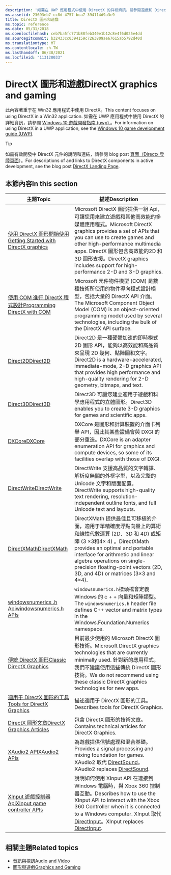 ```yaml
---
description: '如需在 UWP 應用程式中使用 DirectX 的詳細資訊，請參閱遊戲和 DirectX (UWP) '
ms.assetid: 23693eb7-cc8d-4757-bca7-394114d9a3c9
title: DirectX 圖形和遊戲
ms.topic: reference
ms.date: 05/31/2018
ms.openlocfilehash: ceb7ba5fc771b88feb340e1b12c8e4f6d025e4dd
ms.sourcegitcommit: b32433cc0394159c7263809ae67615ab5792d40d
ms.translationtype: MT
ms.contentlocale: zh-TW
ms.lasthandoff: 06/30/2021
ms.locfileid: "113120033"
---
```

# <a name="directx-graphics-and-gaming"></a><span data-ttu-id="af06e-103">DirectX 圖形和遊戲</span><span class="sxs-lookup"><span data-stu-id="af06e-103">DirectX graphics and gaming</span></span>

<span data-ttu-id="af06e-104">此內容著重于在 Win32 應用程式中使用 DirectX。</span><span class="sxs-lookup"><span data-stu-id="af06e-104">This content focuses on using DirectX in a Win32 application.</span></span> <span data-ttu-id="af06e-105">如需在 UWP 應用程式中使用 DirectX 的詳細資訊，請參閱 [Windows 10 遊戲開發指南 (uwp) ](/windows/uwp/gaming/e2e)。</span><span class="sxs-lookup"><span data-stu-id="af06e-105">For information on using DirectX in a UWP application, see the [Windows 10 game development guide (UWP)](/windows/uwp/gaming/e2e).</span></span>

> [!TIP]
> <span data-ttu-id="af06e-106">如需有效開發中 DirectX 元件的說明和連結，請參閱 blog post [頁面（Directx 登陸頁面](https://devblogs.microsoft.com/directx/landing-page/)）。</span><span class="sxs-lookup"><span data-stu-id="af06e-106">For descriptions of and links to DirectX components in active development, see the blog post [DirectX Landing Page](https://devblogs.microsoft.com/directx/landing-page/).</span></span>

## <a name="in-this-section"></a><span data-ttu-id="af06e-107">本節內容</span><span class="sxs-lookup"><span data-stu-id="af06e-107">In this section</span></span>

| <span data-ttu-id="af06e-108">主題</span><span class="sxs-lookup"><span data-stu-id="af06e-108">Topic</span></span> | <span data-ttu-id="af06e-109">描述</span><span class="sxs-lookup"><span data-stu-id="af06e-109">Description</span></span> |
|-|-|
| [<span data-ttu-id="af06e-110">使用 DirectX 圖形開始使用</span><span class="sxs-lookup"><span data-stu-id="af06e-110">Getting Started with DirectX graphics</span></span>](./getting-started-with-directx-graphics.md) | <span data-ttu-id="af06e-111">Microsoft DirectX 圖形提供一組 Api，可讓您用來建立遊戲和其他高效能的多媒體應用程式。</span><span class="sxs-lookup"><span data-stu-id="af06e-111">Microsoft DirectX graphics provides a set of APIs that you can use to create games and other high-performance multimedia apps.</span></span> <span data-ttu-id="af06e-112">DirectX 圖形包含高效能的2D 和3D 圖形支援。</span><span class="sxs-lookup"><span data-stu-id="af06e-112">DirectX graphics includes support for high-performance 2-D and 3-D graphics.</span></span> |
| [<span data-ttu-id="af06e-113">使用 COM 進行 DirectX 程式設計</span><span class="sxs-lookup"><span data-stu-id="af06e-113">Programming DirectX with COM</span></span>](prog-dx-with-com.md) | <span data-ttu-id="af06e-114">Microsoft 元件物件模型 (COM) 是數種技術所使用的物件導向程式設計模型，包括大量的 DirectX API 介面。</span><span class="sxs-lookup"><span data-stu-id="af06e-114">The Microsoft Component Object Model (COM) is an object-oriented programming model used by several technologies, including the bulk of the DirectX API surface.</span></span> |
| [<span data-ttu-id="af06e-115">Direct2D</span><span class="sxs-lookup"><span data-stu-id="af06e-115">Direct2D</span></span>](./direct2d/direct2d-portal.md) | <span data-ttu-id="af06e-116">Direct2D 是一種硬體加速的即時模式 2D 圖形 API，能夠以高效能和高品質來呈現 2D 幾何、點陣圖和文字。</span><span class="sxs-lookup"><span data-stu-id="af06e-116">Direct2D is a hardware-accelerated, immediate-mode, 2-D graphics API that provides high performance and high-quality rendering for 2-D geometry, bitmaps, and text.</span></span> |
| [<span data-ttu-id="af06e-117">Direct3D</span><span class="sxs-lookup"><span data-stu-id="af06e-117">Direct3D</span></span>](./direct3d.md) | <span data-ttu-id="af06e-118">Direct3D 可讓您建立適用于遊戲和科學應用程式的立體圖形。</span><span class="sxs-lookup"><span data-stu-id="af06e-118">Direct3D enables you to create 3-D graphics for games and scientific apps.</span></span> |
| [<span data-ttu-id="af06e-119">DXCore</span><span class="sxs-lookup"><span data-stu-id="af06e-119">DXCore</span></span>](./dxcore/dxcore.md) | <span data-ttu-id="af06e-120">DXCore 是圖形和計算裝置的介面卡列舉 API，因此其某些設備會與 DXGI 的部分重迭。</span><span class="sxs-lookup"><span data-stu-id="af06e-120">DXCore is an adapter enumeration API for graphics and compute devices, so some of its facilities overlap with those of DXGI.</span></span> |
| [<span data-ttu-id="af06e-121">DirectWrite</span><span class="sxs-lookup"><span data-stu-id="af06e-121">DirectWrite</span></span>](./directwrite/direct-write-portal.md) | <span data-ttu-id="af06e-122">DirectWrite 支援高品質的文字轉譯、解析度無關的外框字型，以及完整的 Unicode 文字和版面配置。</span><span class="sxs-lookup"><span data-stu-id="af06e-122">DirectWrite supports high-quality text rendering, resolution-independent outline fonts, and full Unicode text and layouts.</span></span> |
| [<span data-ttu-id="af06e-123">DirectXMath</span><span class="sxs-lookup"><span data-stu-id="af06e-123">DirectXMath</span></span>](./dxmath/directxmath-portal.md) | <span data-ttu-id="af06e-124">DirectXMath 提供最佳且可移植的介面，適用于單精確度浮點向量上的算術和線性代數運算 (2D、3D 和 4D) 或矩陣 (3 ×3和4× 4) 。</span><span class="sxs-lookup"><span data-stu-id="af06e-124">DirectXMath provides an optimal and portable interface for arithmetic and linear algebra operations on single-precision floating-point vectors (2D, 3D, and 4D) or matrices (3×3 and 4×4).</span></span> |
| [<span data-ttu-id="af06e-125">windowsnumerics .h Api</span><span class="sxs-lookup"><span data-stu-id="af06e-125">windowsnumerics.h APIs</span></span>](./numerics_h/windowsnumerics-h-apis-portal.md) | <span data-ttu-id="af06e-126">`windowsnumerics.h`標頭檔會定義 Windows 的 c + + 向量和矩陣類型。</span><span class="sxs-lookup"><span data-stu-id="af06e-126">The `windowsnumerics.h` header file defines C++ vector and matrix types in the Windows.Foundation.Numerics namespace.</span></span> |
| [<span data-ttu-id="af06e-127">傳統 DirectX 圖形</span><span class="sxs-lookup"><span data-stu-id="af06e-127">Classic DirectX Graphics</span></span>](./classic-directx-graphics.md) | <span data-ttu-id="af06e-128">目前最少使用的 Microsoft DirectX 圖形技術。</span><span class="sxs-lookup"><span data-stu-id="af06e-128">Microsoft DirectX graphics technologies that are currently minimally used.</span></span> <span data-ttu-id="af06e-129">針對新的應用程式，我們不建議使用這些傳統 DirectX 圖形技術。</span><span class="sxs-lookup"><span data-stu-id="af06e-129">We do not recommend using these classic DirectX graphics technologies for new apps.</span></span> |
| [<span data-ttu-id="af06e-130">適用于 DirectX 圖形的工具</span><span class="sxs-lookup"><span data-stu-id="af06e-130">Tools for DirectX Graphics</span></span>](./direct3dtools/dx-graphics-tools.md) | <span data-ttu-id="af06e-131">描述適用于 DirectX 圖形的工具。</span><span class="sxs-lookup"><span data-stu-id="af06e-131">Describes tools for DirectX Graphics.</span></span> |
| [<span data-ttu-id="af06e-132">DirectX 圖形文章</span><span class="sxs-lookup"><span data-stu-id="af06e-132">DirectX Graphics Articles</span></span>](./direct3darticles/directx-graphics-articles-portal.md) | <span data-ttu-id="af06e-133">包含 DirectX 圖形的技術文章。</span><span class="sxs-lookup"><span data-stu-id="af06e-133">Contains technical articles for DirectX Graphics.</span></span> |
| [<span data-ttu-id="af06e-134">XAudio2 API</span><span class="sxs-lookup"><span data-stu-id="af06e-134">XAudio2 APIs</span></span>](./xaudio2/xaudio2-apis-portal.md) | <span data-ttu-id="af06e-135">為遊戲提供信號處理和混合基礎。</span><span class="sxs-lookup"><span data-stu-id="af06e-135">Provides a signal processing and mixing foundation for games.</span></span> <span data-ttu-id="af06e-136">XAudio2 取代 [DirectSound](/previous-versions/windows/desktop/ee416960(v=vs.85))。</span><span class="sxs-lookup"><span data-stu-id="af06e-136">XAudio2 replaces [DirectSound](/previous-versions/windows/desktop/ee416960(v=vs.85)).</span></span> |
| [<span data-ttu-id="af06e-137">XInput 遊戲控制器 Api</span><span class="sxs-lookup"><span data-stu-id="af06e-137">XInput game controller APIs</span></span>](./xinput/xinput-game-controller-apis-portal.md) | <span data-ttu-id="af06e-138">說明如何使用 XInput API 在連接到 Windows 電腦時，與 Xbox 360 控制器互動。</span><span class="sxs-lookup"><span data-stu-id="af06e-138">Describes how to use the XInput API to interact with the Xbox 360 Controller when it is connected to a Windows computer.</span></span> <span data-ttu-id="af06e-139">XInput 取代 [DirectInput](/previous-versions/windows/desktop/ee416842(v=vs.85))。</span><span class="sxs-lookup"><span data-stu-id="af06e-139">XInput replaces [DirectInput](/previous-versions/windows/desktop/ee416842(v=vs.85)).</span></span> |

## <a name="related-topics"></a><span data-ttu-id="af06e-140">相關主題</span><span class="sxs-lookup"><span data-stu-id="af06e-140">Related topics</span></span>

* [<span data-ttu-id="af06e-141">音訊與視訊</span><span class="sxs-lookup"><span data-stu-id="af06e-141">Audio and Video</span></span>](./audio-and-video.md)
* [<span data-ttu-id="af06e-142">圖形與遊戲</span><span class="sxs-lookup"><span data-stu-id="af06e-142">Graphics and Gaming</span></span>](./graphics-and-multimedia.md)
